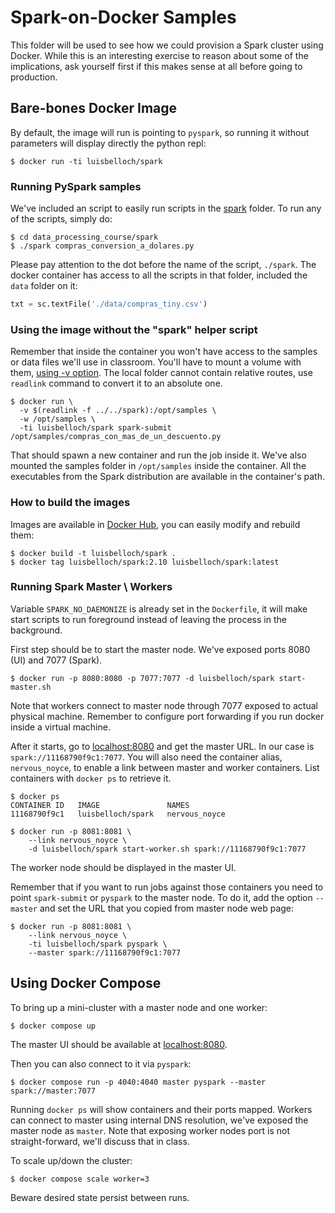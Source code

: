 # Spark-on-Docker Samples

This folder will be used to see how we could provision a Spark cluster using Docker. While this is an interesting exercise to reason about some of the implications, ask yourself first if this makes sense at all before going to production.

## Bare-bones Docker Image

By default, the image will run is pointing to `pyspark`, so running it without parameters will display directly the python repl:

```
$ docker run -ti luisbelloch/spark
```

### Running PySpark samples

We've included an script to easily run scripts in the [spark](../../spark) folder. To run any of the scripts, simply do:

```
$ cd data_processing_course/spark
$ ./spark compras_conversion_a_dolares.py
```

Please pay attention to the dot before the name of the script, `./spark`. The docker container has access to all the scripts in that folder, included the `data` folder on it:

```python
txt = sc.textFile('./data/compras_tiny.csv')
```

### Using the image without the "spark" helper script

Remember that inside the container you won't have access to the samples or data files we'll use in classroom. You'll have to mount a volume with them, [using -v option](https://docs.docker.com/engine/tutorials/dockervolumes). The local folder cannot contain relative routes, use `readlink` command to convert it to an absolute one.

```
$ docker run \
  -v $(readlink -f ../../spark):/opt/samples \
  -w /opt/samples \
  -ti luisbelloch/spark spark-submit /opt/samples/compras_con_mas_de_un_descuento.py
```

That should spawn a new container and run the job inside it. We've also mounted the samples folder in `/opt/samples` inside the container. All the executables from the Spark distribution are available in the container's path.

### How to build the images

Images are available in [Docker Hub](https://hub.docker.com/r/luisbelloch/spark/), you can easily modify and rebuild them:

```
$ docker build -t luisbelloch/spark .
$ docker tag luisbelloch/spark:2.10 luisbelloch/spark:latest
```

### Running Spark Master \ Workers

Variable `SPARK_NO_DAEMONIZE` is already set in the `Dockerfile`, it will make start scripts to run foreground instead of leaving the process in the background.

First step should be to start the master node. We've exposed ports 8080 (UI) and 7077 (Spark).

```
$ docker run -p 8080:8080 -p 7077:7077 -d luisbelloch/spark start-master.sh
```

Note that workers connect to master node through 7077 exposed to actual physical machine. Remember to configure port forwarding if you run docker inside a virtual machine.

After it starts, go to [localhost:8080](http://localhost:8080) and get the master URL. In our case is `spark://11168790f9c1:7077`. You will also need the container alias, `nervous_noyce`, to enable a link between master and worker containers. List containers with `docker ps` to retrieve it.

```
$ docker ps
CONTAINER ID   IMAGE               NAMES
11168790f9c1   luisbelloch/spark   nervous_noyce

$ docker run -p 8081:8081 \
    --link nervous_noyce \
    -d luisbelloch/spark start-worker.sh spark://11168790f9c1:7077
```

The worker node should be displayed in the master UI.

Remember that if you want to run jobs against those containers you need to point `spark-submit` or `pyspark` to the master node. To do it, add the option `--master` and set the URL that you copied from master node web page:

```
$ docker run -p 8081:8081 \
    --link nervous_noyce \
    -ti luisbelloch/spark pyspark \
    --master spark://11168790f9c1:7077
```

## Using Docker Compose

To bring up a mini-cluster with a master node and one worker:

```
$ docker compose up
```

The master UI should be available at [localhost:8080](http://localhost:8080).

Then you can also connect to it via `pyspark`:

```
$ docker compose run -p 4040:4040 master pyspark --master spark://master:7077
```

Running `docker ps` will show containers and their ports mapped. Workers can connect to master using internal DNS resolution, we've exposed the master node as `master`. Note that exposing worker nodes port is not straight-forward, we'll discuss that in class.

To scale up/down the cluster:

```
$ docker compose scale worker=3
```

Beware desired state persist between runs.
